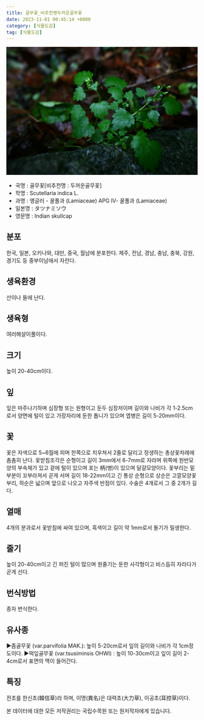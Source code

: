 ```yaml
---
title: 골무꽃_비추천명두꺼운골무꽃
date: 2023-11-01 00:45:14 +0800
category: [식물도감]
tag: [식물도감]
---
```




![골무꽃[비추천명 : 두꺼운골무꽃]](/assets/img/fileUpload/plants/basic/Labiatae/Scutellaria/28882/4_th2.JPG)
- 국명 : 골무꽃[비추천명 : 두꺼운골무꽃]
- 학명 : Scutellaria indica L.
- 과명 : 앵글러 - 꿀풀과 (Lamiaceae) APG Ⅳ- 꿀풀과 (Lamiaceae)
- 일본명 : タツナミソウ
- 영문명 : Indian skullcap


## 분포
한국, 일본, 오키나와, 대만, 중국, 월남에 분포한다.
제주, 전남, 경남, 충남, 충북, 강원, 경기도 등 중부이남에서 자란다.
## 생육환경
산이나 들에 난다.
## 생육형
여러해살이풀이다.
## 크기
높이 20-40cm이다.
## 잎
잎은 마주나기하며 심장형 또는 원형이고 둔두 심장저이며 길이와 나비가 각 1-2.5cm로서 양면에 털이 있고 가장자리에 둔한 톱니가 있으며 엽병은 길이 5-20mm이다.
## 꽃
꽃은 자색으로 5~6월에 피며 한쪽으로 치우쳐서 2줄로 달리고 정생하는 총상꽃차례에 촘촘히 난다. 꽃받침조각은 순형이고 길이 3mm에서 6-7mm로 자라며 위쪽에 원반모양의 부속체가 있고 겉에 털이 있으며 포는 柄(병)이 있으며 달걀모양이다. 꽃부리는 밑부분이 꼬부라져서 곧게 서며 길이 18-22mm이고 긴 통상 순형으로 상순은 고깔모양꽃부리, 하순은 넓으며 앞으로 나오고 자주색 반점이 있다. 수술은 4개로서 그 중 2개가 길다.
## 열매
4개의 분과로서 꽃받침에 싸여 있으며, 흑색이고 길이 약 1mm로서 돌기가 밀생한다.
## 줄기
높이 20-40cm이고 긴 퍼진 털이 많으며 원줄기는 둔한 사각형이고 비스듬히 자라다가 곧게 선다.
## 번식방법
종자 번식한다.
## 유사종
▶좀골무꽃 (var.parvifolia MAK.): 높이 5-20cm로서 잎의 길이와 나비가 각 1cm정도이다. 
▶떡잎골무꽃 (var.tsusiminsis OHWI) : 높이 10-30cm이고 잎이 길이 2-4cm로서 표면의 맥이 들어간다.
## 특징
전초를 한신초(韓信草)라 하며, 이명(異名)은 대력초(大力草), 이공초(耳控草)이다.






본 데이터에 대한 모든 저작권리는 국립수목원 또는 원저작자에게 있습니다.
